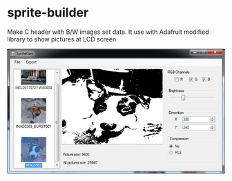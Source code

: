 # sprite-builder

Make C header with B/W images set data. It use with Adafruit modified library to show pictures at LCD screen.

![alt text](https://github.com/Archivariuzz/sprite-builder/blob/main/SpriteGen.jpg)
